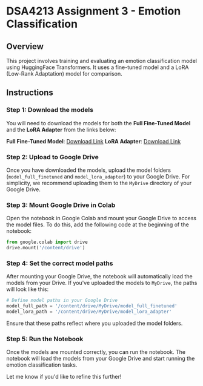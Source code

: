# DSA4213 Assignment 3 - Emotion Classification

## Overview

This project involves training and evaluating an emotion classification model using HuggingFace Transformers. It uses a fine-tuned model and a LoRA (Low-Rank Adaptation) model for comparison.

## Instructions

### Step 1: Download the models

You will need to download the models for both the **Full Fine-Tuned Model** and the **LoRA Adapter** from the links below:

**Full Fine-Tuned Model**: [Download Link](https://drive.google.com/uc?export=download&id=1exOmAGt4iIYT3tBniyPrJHAzLbUnJLKy)
**LoRA Adapter**: [Download Link](https://drive.google.com/uc?export=download&id=1G0PzrUMzjJ4ZNlyt_h_4X5t6X8fY0BK-)

### Step 2: Upload to Google Drive

Once you have downloaded the models, upload the model folders (`model_full_finetuned` and `model_lora_adapter`) to your Google Drive. For simplicity, we recommend uploading them to the `MyDrive` directory of your Google Drive.

### Step 3: Mount Google Drive in Colab

Open the notebook in Google Colab and mount your Google Drive to access the model files. To do this, add the following code at the beginning of the notebook:

```python
from google.colab import drive
drive.mount('/content/drive')
```

### Step 4: Set the correct model paths

After mounting your Google Drive, the notebook will automatically load the models from your Drive. If you've uploaded the models to `MyDrive`, the paths will look like this:

```python
# Define model paths in your Google Drive
model_full_path = '/content/drive/MyDrive/model_full_finetuned'
model_lora_path = '/content/drive/MyDrive/model_lora_adapter'
```

Ensure that these paths reflect where you uploaded the model folders.

### Step 5: Run the Notebook

Once the models are mounted correctly, you can run the notebook. The notebook will load the models from your Google Drive and start running the emotion classification tasks.


Let me know if you'd like to refine this further!
